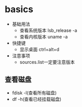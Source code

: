 # basics
- 基础用法
    - 查看系统版本 lsb_release -a
    - 查看内核版本 uname -a
- 快捷键
    - 显示桌面 ctrl+alt+d
- 注意事项
    - sources.list一定要注意版本

## 查看磁盘
- fdisk -l(查看所有磁盘)
- df -h(查看已经挂载磁盘)